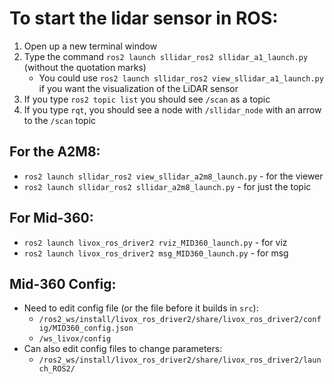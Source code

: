 # To start the lidar sensor in ROS:
1. Open up a new terminal window
2. Type the command `ros2 launch sllidar_ros2 sllidar_a1_launch.py` (without the quotation marks)
   - You could use `ros2 launch sllidar_ros2 view_sllidar_a1_launch.py` if you want the visualization of the LiDAR sensor
3. If you type `ros2 topic list` you should see `/scan` as a topic
4. If you type `rqt`, you should see a node with `/sllidar_node` with an arrow to the `/scan` topic

## For the A2M8:
- `ros2 launch sllidar_ros2 view_sllidar_a2m8_launch.py` - for the viewer
- `ros2 launch sllidar_ros2 sllidar_a2m8_launch.py` - for just the topic

## For Mid-360:
- `ros2 launch livox_ros_driver2 rviz_MID360_launch.py` - for viz
- `ros2 launch livox_ros_driver2 msg_MID360_launch.py` - for msg

## **Mid-360 Config:**
- Need to edit config file (or the file before it builds in `src`):
  - `/ros2_ws/install/livox_ros_driver2/share/livox_ros_driver2/config/MID360_config.json`
  - `/ws_livox/config`
- Can also edit config files to change parameters:
  - `/ros2_ws/install/livox_ros_driver2/share/livox_ros_driver2/launch_ROS2/`
